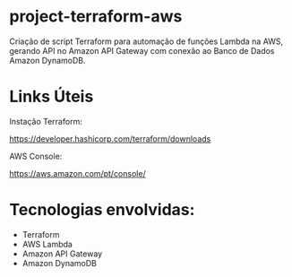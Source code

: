 # project-terraform-aws
Criação de script Terraform para automação de funções Lambda na AWS, gerando API no Amazon API Gateway  com conexão ao Banco de Dados Amazon DynamoDB. 

# Links Úteis

Instação Terraform:

https://developer.hashicorp.com/terraform/downloads

AWS Console:

https://aws.amazon.com/pt/console/

# Tecnologias envolvidas:

-  Terraform
-  AWS Lambda
-  Amazon API Gateway
-  Amazon DynamoDB
